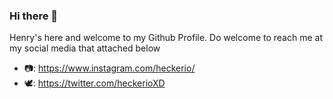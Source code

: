 ### Hi there 👋

Henry's here and welcome to my Github Profile. Do welcome to reach me at my social media that attached below
- 📷: https://www.instagram.com/heckerio/
- 🕊️: https://twitter.com/heckerioXD



